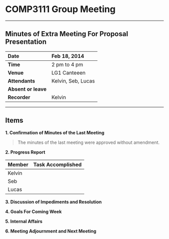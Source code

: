 # COMP3111 Group Meeting #


---


## Minutes of Extra Meeting For Proposal Presentation ##

| **Date** | Feb 18, 2014 |
|:---------|:-------------|
| **Time** | 2 pm to 4 pm |
| **Venue** | LG1 Canteeen |
| **Attendants** | Kelvin, Seb, Lucas |
| **Absent or leave** |  |
| **Recorder** | Kelvin |


---


## Items ##

**1. Confirmation of Minutes of the Last Meeting**
> The minutes of the last meeting were approved without amendment.

**2. Progress Report**

| **Member** | **Task Accomplished** |
|:-----------|:----------------------|
| Kelvin |  |
| Seb |  |
| Lucas |  |

**3. Discussion of Impediments and Resolution**

**4. Goals For Coming Week**

**5. Internal Affairs**

**6. Meeting Adjournment and Next Meeting**